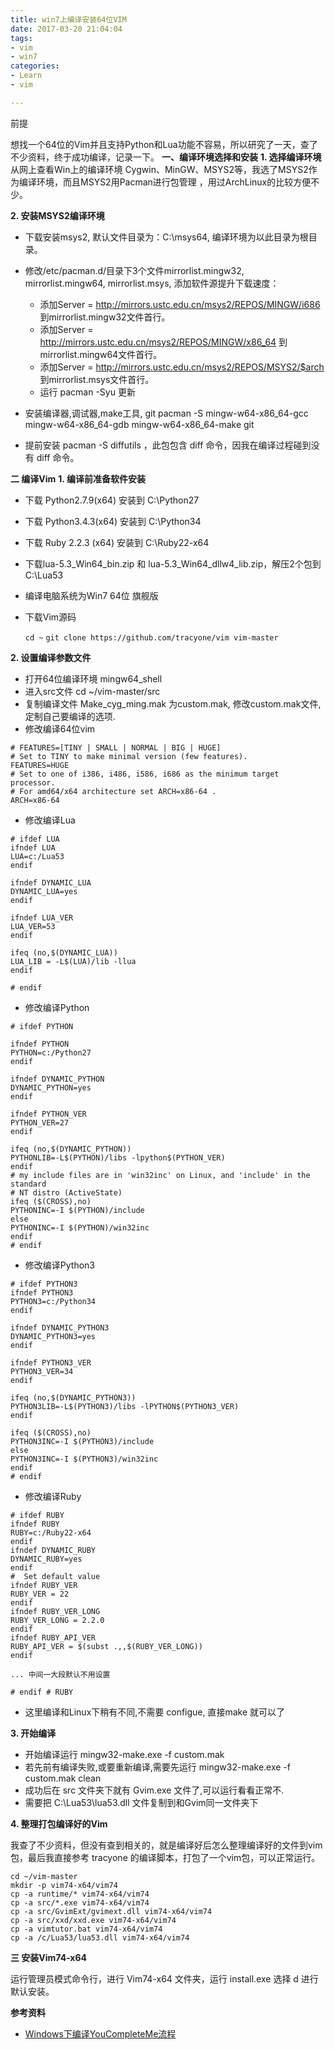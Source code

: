 ```yaml
---
title: win7上编译安装64位VIM
date: 2017-03-20 21:04:04
tags: 
- vim
- win7
categories: 
- Learn
- vim 

---
```


前提

想找一个64位的Vim并且支持Python和Lua功能不容易，所以研究了一天，查了不少资料，终于成功编译，记录一下。
**一、编译环境选择和安装**
**1. 选择编译环境**
从网上查看Win上的编译环境 Cygwin、MinGW、MSYS2等，我选了MSYS2作为编译环境，而且MSYS2用Pacman进行包管理 ，用过ArchLinux的比较方便不少。

**2. 安装MSYS2编译环境**

* 下载安装msys2, 默认文件目录为：C:\msys64, 编译环境为以此目录为根目录。

* 修改/etc/pacman.d/目录下3个文件mirrorlist.mingw32, mirrorlist.mingw64,  mirrorlist.msys, 添加软件源提升下载速度：
    * 添加Server = http://mirrors.ustc.edu.cn/msys2/REPOS/MINGW/i686 到mirrorlist.mingw32文件首行。
    * 添加Server = http://mirrors.ustc.edu.cn/msys2/REPOS/MINGW/x86_64 到mirrorlist.mingw64文件首行。
    * 添加Server = http://mirrors.ustc.edu.cn/msys2/REPOS/MSYS2/$arch 到mirrorlist.msys文件首行。
    * 运行 pacman -Syu 更新

* 安装编译器,调试器,make工具, git pacman -S mingw-w64-x86_64-gcc mingw-w64-x86_64-gdb mingw-w64-x86_64-make git
* 提前安装 pacman -S diffutils ，此包包含 diff 命令，因我在编译过程碰到没有 diff 命令。

**二 编译Vim**
**1. 编译前准备软件安装**

* 下载 Python2.7.9(x64) 安装到 C:\Python27
* 下载 Python3.4.3(x64) 安装到 C:\Python34
* 下载 Ruby 2.2.3 (x64) 安装到 C:\Ruby22-x64
* 下载lua-5.3_Win64_bin.zip 和 lua-5.3_Win64_dllw4_lib.zip，解压2个包到 C:\Lua53
* 编译电脑系统为Win7 64位 旗舰版
* 下载Vim源码

    `cd ~`
    `git clone https://github.com/tracyone/vim vim-master`


**2. 设置编译参数文件**

* 打开64位编译环境 mingw64_shell
* 进入src文件 cd ~/vim-master/src
* 复制编译文件 Make_cyg_ming.mak 为custom.mak, 修改custom.mak文件,定制自己要编译的选项.
* 修改编译64位vim

```
# FEATURES=[TINY | SMALL | NORMAL | BIG | HUGE]
# Set to TINY to make minimal version (few features).
FEATURES=HUGE
# Set to one of i386, i486, i586, i686 as the minimum target processor.
# For amd64/x64 architecture set ARCH=x86-64 .
ARCH=x86-64
```
* 修改编译Lua

```
# ifdef LUA
ifndef LUA
LUA=c:/Lua53
endif

ifndef DYNAMIC_LUA
DYNAMIC_LUA=yes
endif

ifndef LUA_VER
LUA_VER=53
endif

ifeq (no,$(DYNAMIC_LUA))
LUA_LIB = -L$(LUA)/lib -llua
endif

# endif
```
* 修改编译Python
```
# ifdef PYTHON

ifndef PYTHON
PYTHON=c:/Python27
endif

ifndef DYNAMIC_PYTHON
DYNAMIC_PYTHON=yes
endif

ifndef PYTHON_VER
PYTHON_VER=27
endif

ifeq (no,$(DYNAMIC_PYTHON))
PYTHONLIB=-L$(PYTHON)/libs -lpython$(PYTHON_VER)
endif
# my include files are in 'win32inc' on Linux, and 'include' in the standard
# NT distro (ActiveState)
ifeq ($(CROSS),no)
PYTHONINC=-I $(PYTHON)/include
else
PYTHONINC=-I $(PYTHON)/win32inc
endif
# endif
```
* 修改编译Python3
```
# ifdef PYTHON3
ifndef PYTHON3
PYTHON3=c:/Python34
endif

ifndef DYNAMIC_PYTHON3
DYNAMIC_PYTHON3=yes
endif

ifndef PYTHON3_VER
PYTHON3_VER=34
endif

ifeq (no,$(DYNAMIC_PYTHON3))
PYTHON3LIB=-L$(PYTHON3)/libs -lPYTHON$(PYTHON3_VER)
endif

ifeq ($(CROSS),no)
PYTHON3INC=-I $(PYTHON3)/include
else
PYTHON3INC=-I $(PYTHON3)/win32inc
endif
# endif
```
* 修改编译Ruby
```
# ifdef RUBY
ifndef RUBY
RUBY=c:/Ruby22-x64
endif
ifndef DYNAMIC_RUBY
DYNAMIC_RUBY=yes
endif
#  Set default value
ifndef RUBY_VER
RUBY_VER = 22
endif
ifndef RUBY_VER_LONG
RUBY_VER_LONG = 2.2.0
endif
ifndef RUBY_API_VER
RUBY_API_VER = $(subst .,,$(RUBY_VER_LONG))
endif

... 中间一大段默认不用设置

# endif # RUBY
```
* 这里编译和Linux下稍有不同,不需要 configue, 直接make 就可以了

**3. 开始编译**

* 开始编译运行 mingw32-make.exe -f custom.mak
* 若先前有编译失败,或要重新编译,需要先运行 mingw32-make.exe -f custom.mak clean
* 成功后在 src 文件夹下就有 Gvim.exe 文件了,可以运行看看正常不.
* 需要把 C:\Lua53\lua53.dll 文件复制到和Gvim同一文件夹下

**4. 整理打包编译好的Vim**

我查了不少资料，但没有查到相关的，就是编译好后怎么整理编译好的文件到vim包，最后我直接参考 tracyone 的编译脚本，打包了一个vim包，可以正常运行。
```
cd ~/vim-master
mkdir -p vim74-x64/vim74
cp -a runtime/* vim74-x64/vim74
cp -a src/*.exe vim74-x64/vim74
cp -a src/GvimExt/gvimext.dll vim74-x64/vim74
cp -a src/xxd/xxd.exe vim74-x64/vim74
cp -a vimtutor.bat vim74-x64/vim74
cp -a /c/Lua53/lua53.dll vim74-x64/vim74
```

**三 安装Vim74-x64**

运行管理员模式命令行，进行 Vim74-x64 文件夹，运行 install.exe
选择 d 进行默认安装。

**参考资料**

* [Windows下编译YouCompleteMe流程](http://www.cnblogs.com/tracyone/p/4735411.html)
